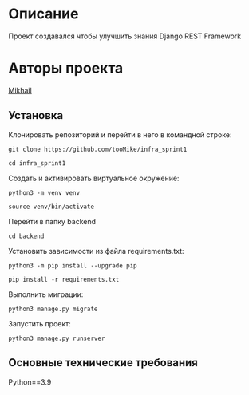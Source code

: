 # Описание

Проект создавался чтобы улучшить знания Django REST Framework

# Авторы проекта

[Mikhail](https://github.com/tooMike)

## Установка

Клонировать репозиторий и перейти в него в командной строке:

```
git clone https://github.com/tooMike/infra_sprint1
```

```
cd infra_sprint1
```

Cоздать и активировать виртуальное окружение:

```
python3 -m venv venv
```

```
source venv/bin/activate
```

Перейти в папку backend

```
cd backend
```

Установить зависимости из файла requirements.txt:

```
python3 -m pip install --upgrade pip
```

```
pip install -r requirements.txt
```

Выполнить миграции:

```
python3 manage.py migrate
```

Запустить проект:

```
python3 manage.py runserver
```

## Основные технические требования

Python==3.9 

